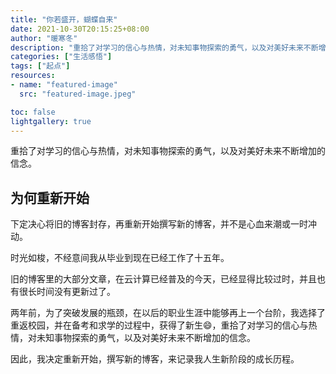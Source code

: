 ```yaml
---
title: "你若盛开，蝴蝶自来"
date: 2021-10-30T20:15:25+08:00
author: "暖寒冬"
description: "重拾了对学习的信心与热情，对未知事物探索的勇气，以及对美好未来不断增加的信念。"
categories: ["生活感悟"]
tags: ["起点"]
resources:
- name: "featured-image"
  src: "featured-image.jpeg"

toc: false
lightgallery: true
---
```


重拾了对学习的信心与热情，对未知事物探索的勇气，以及对美好未来不断增加的信念。

<!--more-->

## 为何重新开始

下定决心将旧的博客封存，再重新开始撰写新的博客，并不是心血来潮或一时冲动。

时光如梭，不经意间我从毕业到现在已经工作了十五年。

旧的博客里的大部分文章，在云计算已经普及的今天，已经显得比较过时，并且也有很长时间没有更新过了。

两年前，为了突破发展的瓶颈，在以后的职业生涯中能够再上一个台阶，我选择了重返校园，并在备考和求学的过程中，获得了新生:smile:，重拾了对学习的信心与热情，对未知事物探索的勇气，以及对美好未来不断增加的信念。

因此，我决定重新开始，撰写新的博客，来记录我人生新阶段的成长历程。
